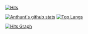 [![Hits](https://hits.seeyoufarm.com/api/count/incr/badge.svg?url=https%3A%2F%2Fgithub.com%2Fanthunt&count_bg=%2379C83D&title_bg=%23555555&icon=&icon_color=%23E7E7E7&title=hits&edge_flat=false)](https://hits.seeyoufarm.com)

[![Anthunt's github stats](https://github-readme-stats.vercel.app/api?username=anthunt)](https://github.com/anthunt) [![Top Langs](https://github-readme-stats.vercel.app/api/top-langs/?username=anthunt&layout=compact)](https://github.com/anthunt)

[![Hits Graph](https://hits.seeyoufarm.com/api/count/graph/dailyhits.svg?url=https://github.com/anthunt)](https://github.com/anthunt)

<!-- Global site tag (gtag.js) - Google Analytics -->
<script async src="https://www.googletagmanager.com/gtag/js?id=G-H79MBTDNG9"></script>
<script>
  window.dataLayer = window.dataLayer || [];
  function gtag(){dataLayer.push(arguments);}
  gtag('js', new Date());

  gtag('config', 'G-H79MBTDNG9');
</script>
